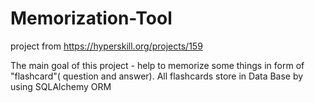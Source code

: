# Memorization-Tool
project from https://hyperskill.org/projects/159

The main goal of this project - help to memorize some things in form of "flashcard"( question and answer).
All flashcards store in Data Base by using SQLAlchemy ORM
